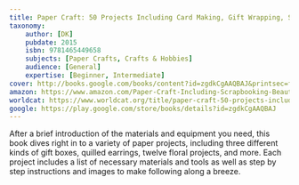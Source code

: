 ```yaml
---
title: Paper Craft: 50 Projects Including Card Making, Gift Wrapping, Scrapbooking, and Beautiful Paper Flowers
taxonomy:
	author: [DK]
	pubdate: 2015
	isbn: 9781465449658
	subjects: [Paper Crafts, Crafts & Hobbies]
	audience: [General]
	expertise: [Beginner, Intermediate]
cover: http://books.google.com/books/content?id=zgdkCgAAQBAJ&printsec=frontcover&img=1&zoom=1&edge=curl&source=gbs_api
amazon: https://www.amazon.com/Paper-Craft-Including-Scrapbooking-Beautiful/dp/1465439439/ref=sr_1_1?keywords=Paper+Craft%3A+50+Projects+Including+Card+Making%2C+Gift+Wrapping%2C+Scrapbooking%2C+and+Beautiful+Paper+Flowers&qid=1573574407&sr=8-1
worldcat: https://www.worldcat.org/title/paper-craft-50-projects-including-card-making-gift-wrapping-scrapbooking-and-beautiful-paper-flowers/oclc/945404875&referer=brief_results
google: https://play.google.com/store/books/details?id=zgdkCgAAQBAJ
---
```

After a brief introduction of the materials and equipment you need, this book dives right in to a variety of paper projects, including three different kinds of gift boxes, quilled earrings, twelve floral projects, and more.  Each project includes a list of necessary materials and tools as well as step by step instructions and images to make following along a breeze.